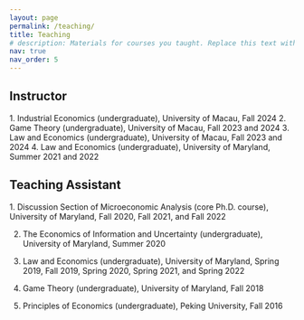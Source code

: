 ```yaml
---
layout: page
permalink: /teaching/
title: Teaching
# description: Materials for courses you taught. Replace this text with your description.
nav: true
nav_order: 5
---
```


<h2> Instructor </h2>
1. Industrial Economics (undergraduate), University of Macau, Fall 2024
2. Game Theory (undergraduate), University of Macau, Fall 2023 and 2024
3. Law and Economics (undergraduate), University of Macau, Fall 2023 and 2024
4. Law and Economics (undergraduate), University of Maryland, Summer 2021 and 2022

<h2> Teaching Assistant </h2>
1. 
Discussion Section of Microeconomic Analysis (core Ph.D. course), University of Maryland, Fall 2020, Fall 2021, and Fall 2022

2. The Economics of Information and Uncertainty (undergraduate), University of Maryland, Summer 2020

3. Law and Economics (undergraduate), University of Maryland, Spring 2019, Fall 2019, Spring 2020, Spring 2021, and Spring 2022

4. Game Theory (undergraduate), University of Maryland, Fall 2018

5. Principles of Economics (undergraduate), Peking University, Fall 2016